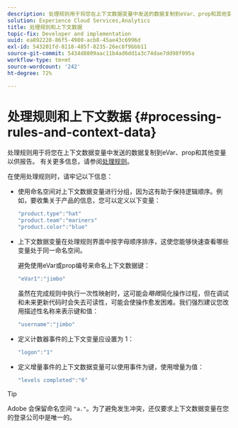 ```yaml
---
description: 处理规则用于将您在上下文数据变量中发送的数据复制到eVar、prop和其他变量以供报告。
solution: Experience Cloud Services,Analytics
title: 处理规则和上下文数据
topic-fix: Developer and implementation
uuid: ea892228-86f5-4980-acb8-45ae43c6996d
exl-id: 543201fd-8118-485f-8235-26ec8f9bbb11
source-git-commit: 5434d8809aac11b4ad6dd1a3c74dae7dd98f095a
workflow-type: tm+mt
source-wordcount: '242'
ht-degree: 72%

---
```


# 处理规则和上下文数据 {#processing-rules-and-context-data}

处理规则用于将您在上下文数据变量中发送的数据复制到eVar、prop和其他变量以供报告。 有关更多信息，请参阅[处理规则](https://experienceleague.adobe.com/docs/analytics/admin/admin-tools/processing-rules/processing-rules.html)。

在使用处理规则时，请牢记以下信息：

* 使用命名空间对上下文数据变量进行分组，因为这有助于保持逻辑顺序。例如，要收集关于产品的信息，您可以定义以下变量：

   ```js
   "product.type":"hat" 
   "product.team":"mariners" 
   "product.color":"blue"
   ```

* 上下文数据变量在处理规则界面中按字母顺序排序，这使您能够快速查看哪些变量处于同一命名空间。

   避免使用eVar或prop编号来命名上下文数据键：

   ```js
   "eVar1":"jimbo"
   ```

   虽然在完成规则中执行一次性映射时，这可能会&#x200B;*略微*&#x200B;简化操作过程，但在调试和未来更新代码时会失去可读性，可能会使操作愈发困难。我们强烈建议您改用描述性名称来表示键和值：

   ```js
   "username":"jimbo"
   ```

* 定义计数器事件的上下文变量应设置为 1：

   ```js
   "logon":"1"
   ```

* 定义增量事件的上下文数据变量可以使用事件为键，使用增量为值：

   ```js
   "levels completed":"6"
   ```

>[!TIP]
>
>Adobe 会保留命名空间 `"a."`。为了避免发生冲突，还仅要求上下文数据变量在您的登录公司中是唯一的。
